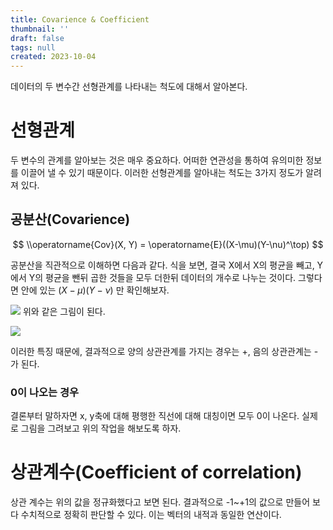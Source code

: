 ```yaml
---
title: Covarience & Coefficient
thumbnail: ''
draft: false
tags: null
created: 2023-10-04
---
```


데이터의 두 변수간 선형관계를 나타내는 척도에 대해서 알아본다.

# 선형관계

두 변수의 관계를 알아보는 것은 매우 중요하다. 어떠한 연관성을 통하여 유의미한 정보를 이끌어 낼 수 있기 때문이다. 이러한 선형관계를 알아내는 척도는 3가지 정도가 알려져 있다.

## 공분산(Covarience)

$$
\\operatorname{Cov}(X, Y) = \operatorname{E}((X-\mu)(Y-\nu)^\top)
$$

공분산을 직관적으로 이해하면 다음과 같다. 식을 보면, 결국 X에서 X의 평균을 빼고, Y에서 Y의 평균을 뺀뒤 곱한 것들을 모두 더한뒤 데이터의 개수로 나누는 것이다. 그렇다면 안에 있는 $(X-\mu)(Y-\nu)$ 만 확인해보자.

![](Pasted%20image%2020231004175954.png)
위와 같은 그림이 된다.

![](Pasted%20image%2020231004180006.png)

이러한 특징 때문에, 결과적으로 양의 상관관계를 가지는 경우는 +, 음의 상관관계는 -가 된다.

### 0이 나오는 경우

결론부터 말하자면 x, y축에 대해 평행한 직선에 대해 대칭이면 모두 0이 나온다. 실제로 그림을 그려보고 위의 작업을 해보도록 하자.

# 상관계수(Coefficient of correlation)

상관 계수는 위의 값을 정규화했다고 보면 된다. 결과적으로 -1~+1의 값으로 만들어 보다 수치적으로 정확히 판단할 수 있다. 이는 벡터의 내적과 동일한 연산이다.
